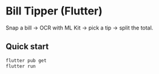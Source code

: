# Bill Tipper (Flutter)

Snap a bill → OCR with ML Kit → pick a tip → split the total.

## Quick start
```bash
flutter pub get
flutter run
